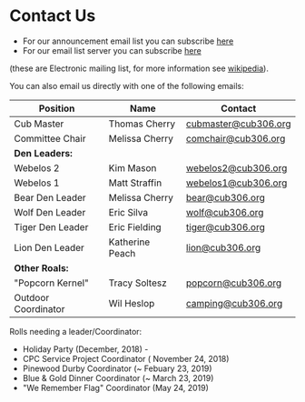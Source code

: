 # Contact Us #

* For our announcement email list you can subscribe [here](subscribe.md)
* For our email list server you can subscribe [here](http://lists.cub306.org/listinfo.cgi/talk-cub306.org)

(these are Electronic mailing list, for more information see [wikipedia](https://en.wikipedia.org/wiki/Electronic_mailing_list)).


You can also email us directly with one of the following emails:

| Position            | Name            | Contact                              |
| ------------------- | --------------- | ------------------------------------ |
| Cub Master          | Thomas Cherry   | [cubmaster@cub306.org](mailto:cubmaster@cub306.org) |
| Committee Chair     | Melissa Cherry  | [comchair@cub306.org](mailto:comchair@cub306.org)| |
| **Den Leaders:**    |                 | |
| Webelos 2           | Kim Mason       | [webelos2@cub306.org](mailto:webelos2@cub306.org) |
| Webelos 1           | Matt Straffin   | [webelos1@cub306.org](mailto:webelos1@cub306.org) |
| Bear Den Leader     | Melissa Cherry  | [bear@cub306.org](mailto:bear@cub306.org) |
| Wolf Den Leader     | Eric Silva      | [wolf@cub306.org](mailto:wolf@cub306.org) |
| Tiger Den Leader    | Eric Fielding   | [tiger@cub306.org](mailto:tiger@cub306.org) |
| Lion Den Leader     | Katherine Peach | [lion@cub306.org](mailto:lion@cub306.org) |
| **Other Roals:**    |                 | |
| "Popcorn Kernel"    | Tracy Soltesz   | [popcorn@cub306.org](mailto:popcorn@cub306.org) |
| Outdoor Coordinator | Wil Heslop      | [camping@cub306.org](mailto:camping@cub306.org) |

Rolls needing a leader/Coordinator:

* Holiday Party (December, 2018) - 
* CPC Service Project Coordinator ( November 24, 2018)
* Pinewood Durby Coordinator (~ Febuary 23, 2019)
* Blue & Gold Dinner Coordinator (~ March 23, 2019)
* "We Remember Flag" Coordinator (May 24, 2019)

